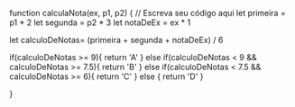 function calculaNota(ex, p1, p2) {
  // Escreva seu código aqui
  let primeira = p1 * 2 
  let segunda = p2 * 3
  let notaDeEx = ex * 1 
  
  let calculoDeNotas= (primeira + segunda + notaDeEx) / 6
  
  if(calculoDeNotas >= 9){
    return 'A'
  } else if(calculoDeNotas < 9 && calculoDeNotas >= 7.5){
    return 'B'
  } else if(calculoDeNotas < 7.5 && calculoDeNotas >= 6){
    return 'C'
  } else {
    return 'D'
  }
  
}